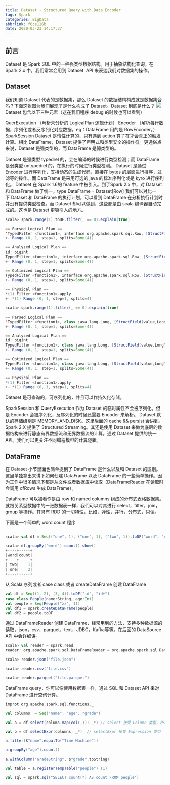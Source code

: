 ```yaml
---
title: Dataset - Structured Query with Data Encoder
tags: Spark
categories: BigData
abbrlink: f6ce126b
date: 2020-03-23 14:17:37
---
```


## 前言
Dataset 是 Spark SQL 中的一种强类型数据结构。用于抽象结构化查询。在 Spark 2.x 中，我们常常会用到 Dataset  API 来表达我们对数据集的操作。
<!--more-->
## Dataset 
我们知道 Dataset 代表的是数据集，那么 Dataset 的数据结构构成就是数据集合吗？下面这张图为我们展现了是什么构成了 Dataset。Dataset 到底是什么？
![](https://timemachine-blog.oss-cn-beijing.aliyuncs.com/img/00831rSTly1gd41bh53dpj30dp0b7aak.jpg)
Dataset 包含以下三种元素（这在我们程序 debug 的时候也可以看到）

QuerExecution （解析未分析的 LogicalPlan 逻辑计划）
Encoder （解析每行数据，序列化或者反序列化对应数据。eg：DataFrame 用的是 RowEncoder。）
SparkSession
Dataset 是惰性计算的，只有遇到 action 算子在才会真正的触发计算。相比 DataFrame，Dataset 提供了声明式和类型安全的操作符。更通俗点来说，Dataset 是强类型的，而 DataFrame 是弱类型的。

Dataset 是强类型 typedrel 的，会在编译的时候进行类型检测；而 DataFrame 是弱类型 untypedrel 的，在执行的时候进行类型检测。
Dataset 是通过 Encoder 进行序列化，支持动态的生成代码，直接在 bytes 的层面进行排序，过滤等的操作。而 DataFrame 是采用可选的 java 的标准序列化或是 kyro 进行序列化。
Dataset 在 Spark 1.6的 feature 中被引入。到了Spark 2.x 中，对 Dataset 和 DataFrame 做了统一。type DataFrame = Dataset[Row]
我们可以对比一下 Dataset 和 DataFrame 的执行计划，可以看到 DataFrame 在分析执行计划时并没有提供类型检查。而 Dataset 却可以做到，这些都是由 scala 编译器自动完成的。这也是 Dataset 更吸引人的地方。

```scala
scala> spark.range(1).toDF.filter(_ == 0).explain(true)

== Parsed Logical Plan ==
'TypedFilter <function1>, interface org.apache.spark.sql.Row, [StructField(id,LongType,false)], unresolveddeserializer(createexternalrow(getcolumnbyordinal(0, LongType), StructField(id,LongType,false)))
+- Range (0, 1, step=1, splits=Some(4))

== Analyzed Logical Plan ==
id: bigint
TypedFilter <function1>, interface org.apache.spark.sql.Row, [StructField(id,LongType,false)], createexternalrow(id#23L, StructField(id,LongType,false))
+- Range (0, 1, step=1, splits=Some(4))

== Optimized Logical Plan ==
TypedFilter <function1>, interface org.apache.spark.sql.Row, [StructField(id,LongType,false)], createexternalrow(id#23L, StructField(id,LongType,false))
+- Range (0, 1, step=1, splits=Some(4))

== Physical Plan ==
*(1) Filter <function1>.apply
+- *(1) Range (0, 1, step=1, splits=4)

scala> spark.range(1).filter(_ == 0).explain(true)

== Parsed Logical Plan ==
'TypedFilter <function1>, class java.lang.Long, [StructField(value,LongType,true)], unresolveddeserializer(staticinvoke(class java.lang.Long, ObjectType(class java.lang.Long), valueOf, upcast(getcolumnbyordinal(0, LongType), LongType, - root class: "java.lang.Long"), true, false))
+- Range (0, 1, step=1, splits=Some(4))

== Analyzed Logical Plan ==
id: bigint
TypedFilter <function1>, class java.lang.Long, [StructField(value,LongType,true)], staticinvoke(class java.lang.Long, ObjectType(class java.lang.Long), valueOf, cast(id#27L as bigint), true, false)
+- Range (0, 1, step=1, splits=Some(4))

== Optimized Logical Plan ==
TypedFilter <function1>, class java.lang.Long, [StructField(value,LongType,true)], staticinvoke(class java.lang.Long, ObjectType(class java.lang.Long), valueOf, id#27L, true, false)
+- Range (0, 1, step=1, splits=Some(4))

== Physical Plan ==
*(1) Filter <function1>.apply
+- *(1) Range (0, 1, step=1, splits=4)
```
Dataset 是可查询的，可序列化的，并且可以作持久化存储。

SparkSession 和 QueryExecution 作为 Dataset 的临时属性不会被序列化。但是 Encoder 会被序列化，反序列化的时候还需要 Encoder 来解析。
Dataset 默认的存储级别是 MEMORY_AND_DISK。这里后面的 cache && persist 会讲到。
Spark 2.X 提供了 Structured Streaming。其还是使用 Dataset 来做为底层的数据结构来进行静态有界数据流和无界数据流的计算。通过 Dataset 提供的统一 API。我们可以更关注不同编程模型的计算逻辑。

## DataFrame
在 Dataset 小节里面也简单提到了 DataFrame 是什么以及和 Dataset 的区别。这里单独拿出来讲下如何创建 DataFrame 以及 DataFrame 的一些简单操作。因为工作中很多情况下都是从文件或者数据库中读取（DataFrameReader 在读取时会调用 ofRows 生成 DataFrame）。

DataFrame 可以被看作是由 row 和 named columns 组成的分布式表格数据集。就跟关系型数据中的一张数据表一样，我们可以对其进行 select，filter，join，group 等操作。其具有 RDD 的一切特性，比如，弹性，并行，分布式，只读。

下面是一个简单的 word count 程序

```scala

scala> val df = Seq(("one", 1), ("one", 1), ("two", 1)).toDF("word", "count")

scala> df.groupBy("word").count().show()
+----+-----+
|word|count|
+----+-----+
| two|    1|
| one|    2|
+----+-----+
```
从 Scala 序列或者 case class 或者 createDataFrame 创建 DataFrame

```scala
val df = Seq((1, 2), (3, 4)).toDF("id", "id+")
case class People(name:String, age:Int)
val people = Seq(People("zz", 1))
val df1 = spark.createDataFrame(people)
val df2 = people.toDF 
```
通过 DataFrameReader 创建 DataFrame，经常用到的方法，支持多种数据源的读取，json，csv，parquet，text，JDBC，Kafka等等。在后面的 DataSource API 中会详细讲。

```scala
scala> val reader = spark.read
reader: org.apache.spark.sql.DataFrameReader = org.apache.spark.sql.DataFrameReader@2125bb4e

scala> reader.json("file.json")

scala> reader.csv("file.csv")

scala> reader.parquet("file.parquet")
```


DataFrame query，你可以像使用数据表一样，通过 SQL 和 Dataset API 来对 DataFrame 进行查询计算。
```scala
improt org.apache.spark.sql.functions._

val columns  = Seq("name", "age", "grade")

val a = df.select(colums.map(col(_)): _*) // select 接受 Column 类型，所以需要做转换

val b = df.selectExpr(columns: _*)  // selectExpr 接受 Expression 类型

a.filter($"name".equalTo("Time Machine"))

a.groupBy("age").count()

a.withColumn("GradeString", $"grade".toString)

val table = a.registerTempTable("people") (1)

val sql = spark.sql("SELECT count(*) AS count FROM people")
```



